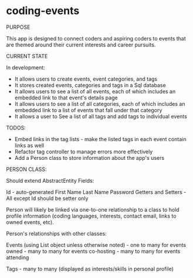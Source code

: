 # coding-events

PURPOSE

This app is designed to connect coders and aspiring coders to events that are themed around their current interests and career pursuits.

CURRENT STATE

In development:  

  - It allows users to create events, event categories, and tags
  - It stores created events, categories and tags in a Sql database
  - It allows users to see a list of all events, each of which includes an embedded link to that event's details page
  - It allows users to see a list of all categories, each of which includes an embedded link to a list of events that fall under that category
  - It allows a user to See a list of all tags and add tags to individual events

TODOS:

  - Embed links in the tag lists - make the listed tags in each event contain links as well
  - Refactor tag controller to manage errors more effectively
  - Add a Person class to store information about the app's users
  
PERSON CLASS:

Should extend AbstractEntity
Fields:

Id - auto-generated
First Name
Last Name
Password
Getters and Setters - All except Id should be setter only

Person will likely be linked via one-to-one relationship to a class to hold profile information (coding languages, 
interests, contact email, links to owned events, etc).  

Person's relationships with other classes:

Events (using List object unless otherwise noted)
       - one to many for events owned
       - many to many for events co-hosting
       - many to many for events attending
       
Tags
       - many to many (displayed as interests/skills in personal profile)
